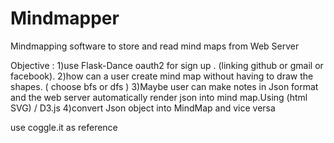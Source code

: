 # Mindmapper
Mindmapping software to store and read mind maps from Web Server

Objective :
1)use Flask-Dance oauth2 for sign up . (linking github or gmail or facebook).
2)how can a user create mind map without having to draw the shapes. ( choose bfs or dfs ) 
3)Maybe user can make notes in Json format and the web server automatically render json into mind map.Using (html SVG) / D3.js
4)convert Json object into MindMap and vice versa 

use coggle.it as reference 
